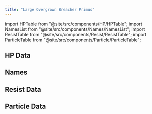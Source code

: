 ```yaml
---
title: "Large Overgrown Breacher Primus"
---
```


import HPTable from "@site/src/components/HP/HPTable";
import NamesList from "@site/src/components/Names/NamesList";
import ResistTable from "@site/src/components/Resist/ResistTable";
import ParticleTable from "@site/src/components/Particle/ParticleTable";

## HP Data

<HPTable item_key="largeovergrownbreacherprimus" data_src="enemy" />

## Names

<NamesList item_key="largeovergrownbreacherprimus" data_src="enemy" />

## Resist Data

<ResistTable item_key="largeovergrownbreacherprimus" data_src="enemy" />

## Particle Data

<ParticleTable item_key="largeovergrownbreacherprimus" data_src="enemy" />
